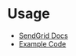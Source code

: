 # Usage

- [SendGrid Docs](https://sendgrid.com/docs/API_Reference/SMTP_API/index.html)
- [Example Code](examples)
